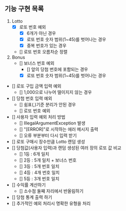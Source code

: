 ## 기능 구현 목록
1. Lotto
   - [x] 로또 번호 예외
     - [x] 6개가 아닌 경우
     - [x] 로또 번호 숫자 범위(1~45)를 벗어나는 경우
     - [x] 중복 번호가 있는 경우
   - [] 로또 번호 오름차순 정렬
2. Bonus
   - [] 보너스 번호 예외
     - [] 앞의 당첨 번호에 포함되는 경우
     - [x] 로또 번호 숫자 범위(1~45)를 벗어나는 경우
- [] 로또 구입 금액 입력 예외
  - [] 1,000으로 나누어 떨이지지 않는 경우
- [] 당첨 번호 입력 예외
  - [] 쉼표(,)기준 분리가 안된 경우
  - [] 로또 번호 예외
- [] 사용자 입력 예외 처리 방법
  - [] IllegalArgumentException 발생
  - [] "[ERROR]"로 시작하는 에러 메시지 출력
  - [] 오류 부분부터 다시 입력 받기
- [] 로또 구매시 장수만큼 Lotto 랜덤 생성
- [] 당첨값(사용자 입력)과 랜덤 생성된 여러 장의 로또 값 비교
  - [] 1등 : 6개 일치
  - [] 2등 : 5개 일치 + 보너스 번호
  - [] 3등 : 5개 번호 일치
  - [] 4등 : 4개 번호 일치
  - [] 5등 : 3개 번호 일치
- [] 수익률 계산하기
  - [] 소수점 둘째 자리에서 반올림하기
- [] 당첨 통계 출력 하기
- [] 추가적인 예외 처리시 명확한 유형을 처리
  